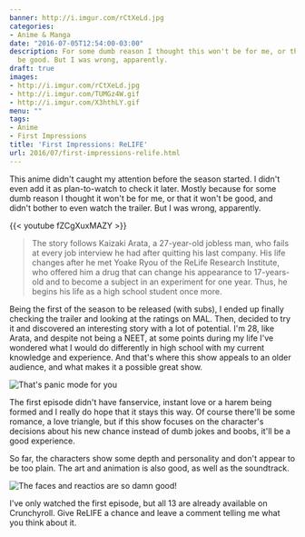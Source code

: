 ```yaml
---
banner: http://i.imgur.com/rCtXeLd.jpg
categories:
- Anime & Manga
date: "2016-07-05T12:54:00-03:00"
description: For some dumb reason I thought this won't be for me, or that it won't
  be good. But I was wrong, apparently.
draft: true
images:
- http://i.imgur.com/rCtXeLd.jpg
- http://i.imgur.com/TUMGz4W.gif
- http://i.imgur.com/X3hthLY.gif
menu: ""
tags:
- Anime
- First Impressions
title: 'First Impressions: ReLIFE'
url: 2016/07/first-impressions-relife.html
---
```


This anime didn't caught my attention before the season started. I didn't even add it as plan-to-watch to check it later.
Mostly because for some dumb reason I thought it won't be for me, or that it won't be good, and didn't bother to even 
watch the trailer. But I was wrong, apparently. 

<!--more-->

{{< youtube fZCgXuxMAZY >}}

> The story follows Kaizaki Arata, a 27-year-old jobless man, who fails at every job interview he had after quitting 
his last company. His life changes after he met Yoake Ryou of the ReLife Research Institute, who offered him a drug 
that can change his appearance to 17-years-old and to become a subject in an experiment for one year. 
Thus, he begins his life as a high school student once more.

Being the first of the season to be released (with subs), I ended up finally checking the trailer and looking at the 
ratings on MAL. Then, decided to try it and discovered an interesting story with a lot of potential. 
I'm 28, like Arata, and despite not being a NEET, at some points during my life I've wondered what 
I would do differently in high school with my current knowledge and experience. And that's where this 
show appeals to an older audience, and what makes it a possible great show.

![That's panic mode for you](http://i.imgur.com/TUMGz4W.gif)

The first episode didn't have fanservice, instant love or a harem being formed and I really do hope that it stays this way. 
Of course there'll be some romance, a love triangle, but if this show focuses on the character's decisions about his new 
chance instead of dumb jokes and boobs, it'll be a good experience.

So far, the characters show some depth and personality and don't appear to be too plain. 
The art and animation is also good, as well as the soundtrack.

![The faces and reactios are so damn good!](http://i.imgur.com/X3hthLY.gif)

I've only watched the first episode, but all 13 are already available on Crunchyroll. 
Give ReLIFE a chance and leave a comment telling me what you think about it. 
